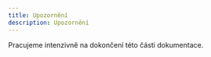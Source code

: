 ```yaml
---
title: Upozornění
description: Upozornění
---
```


Pracujeme intenzivně na dokončení této části dokumentace.
